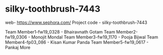 # silky-toothbrush-7443

 web- https://www.sephora.com/
Project code -  silky-toothbrush-7443

Team Member1-fw19_0328 - Bhairavnath Gotam
Team Member2-fw19_0306 - Monojit Mondal
Team Member3-fw19_1170 - Pooja Bijwal
Team Member4-fp03_086 - Kisan Kumar Panda
Team Member5-fw19_0617 - Pankaj More
